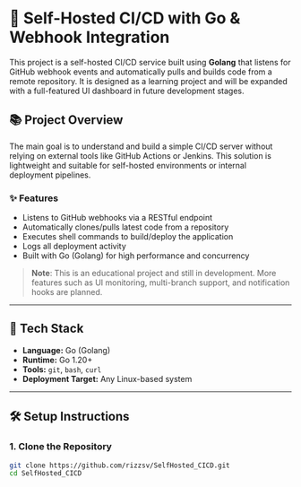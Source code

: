 # 🚀 Self-Hosted CI/CD with Go & Webhook Integration

This project is a self-hosted CI/CD service built using **Golang** that listens for GitHub webhook events and automatically pulls and builds code from a remote repository. It is designed as a learning project and will be expanded with a full-featured UI dashboard in future development stages.

## 📚 Project Overview

The main goal is to understand and build a simple CI/CD server without relying on external tools like GitHub Actions or Jenkins. This solution is lightweight and suitable for self-hosted environments or internal deployment pipelines.

### ✨ Features

- Listens to GitHub webhooks via a RESTful endpoint
- Automatically clones/pulls latest code from a repository
- Executes shell commands to build/deploy the application
- Logs all deployment activity
- Built with Go (Golang) for high performance and concurrency

> **Note**: This is an educational project and still in development. More features such as UI monitoring, multi-branch support, and notification hooks are planned.

---

## 🔧 Tech Stack

- **Language:** Go (Golang)
- **Runtime:** Go 1.20+
- **Tools:** `git`, `bash`, `curl`
- **Deployment Target:** Any Linux-based system

---

## 🛠️ Setup Instructions

### 1. Clone the Repository

```bash
git clone https://github.com/rizzsv/SelfHosted_CICD.git
cd SelfHosted_CICD
